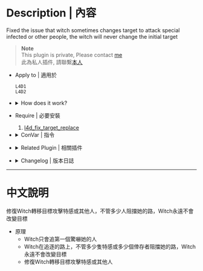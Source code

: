 # Description | 內容
Fixed the issue that witch sometimes changes target to attack special infected or other people, the witch will never change the initial target

> __Note__ <br/>
This plugin is private, Please contact [me](https://github.com/fbef0102/Game-Private_Plugin#私人插件列表-private-plugins-list)<br/>
此為私人插件, 請聯繫[本人](https://github.com/fbef0102/Game-Private_Plugin#私人插件列表-private-plugins-list)

* Apply to | 適用於
    ```
    L4D1
    L4D2
    ```

* <details><summary>How does it work?</summary>

  * Witch only chases the target who startles her at first.
  * Fixed the issue that witch sometimes changes target to attack special infected or other people.
</details>

* Require | 必要安裝
	1. [l4d_fix_target_replace](https://github.com/Target5150/MoYu_Server_Stupid_Plugins/tree/master/The%20Last%20Stand/l4d_fix_target_replace)

* <details><summary>ConVar | 指令</summary>

	* cfg/sourcemod/l4d_witch_chase_target_lock.cfg
		```php
		// 0=Plugin off, 1=Plugin on.
		l4d_witch_chase_target_lock_enable "1"
		```
</details>

* <details><summary>Related Plugin | 相關插件</summary>

	1. [witch_target_override](https://github.com/fbef0102/L4D1_2-Plugins/tree/master/witch_target_override): Change target when the witch incapacitates or kills victim + witch auto follows survivors
    	> Witch會自動跟蹤你，一旦驚嚇到她，不殺死任何人絕不罷休
</details>

* <details><summary>Changelog | 版本日誌</summary>

	* v1.0 (2023-8-1)
		* Initial Release
</details>

- - - -
# 中文說明
修復Witch轉移目標攻擊特感或其他人，不管多少人阻擋她的路，Witch永遠不會改變目標

* 原理
	* Witch只會追第一個驚嚇她的人
	* Witch在追逐的路上，不管多少隻特感或多少個倖存者阻擋她的路，Witch永遠不會改變目標
	* 修復Witch轉移目標攻擊特感或其他人
